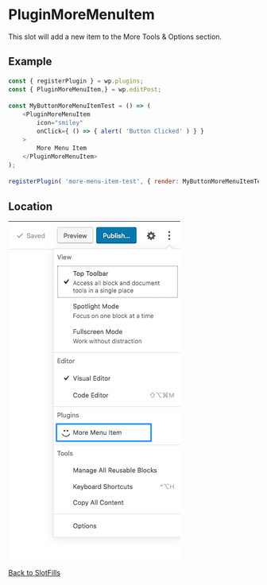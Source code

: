 # PluginMoreMenuItem

This slot will add a new item to the More Tools & Options section.

## Example

```js
const { registerPlugin } = wp.plugins;
const { PluginMoreMenuItem,} = wp.editPost;

const MyButtonMoreMenuItemTest = () => (
	<PluginMoreMenuItem
		icon="smiley"
		onClick={ () => { alert( 'Button Clicked' ) } }
	>
		More Menu Item
	</PluginMoreMenuItem>
);

registerPlugin( 'more-menu-item-test', { render: MyButtonMoreMenuItemTest } );
```

## Location
![Location](../../assets/plugin-more-menu-item.png?raw=true)

[Back to SlotFills](../)
